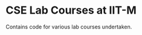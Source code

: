 CSE Lab Courses at IIT-M
========================

Contains code for various lab courses undertaken.
